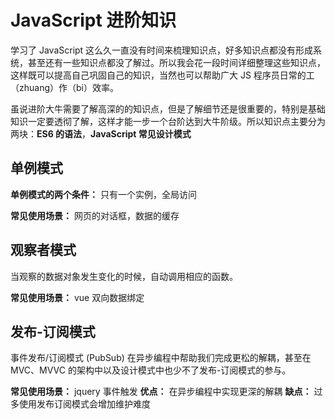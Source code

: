 # JavaScript 进阶知识

学习了 JavaScript 这么久一直没有时间来梳理知识点，好多知识点都没有形成系统，甚至还有一些知识点都没了解过。所以我会花一段时间详细整理这些知识点，这样既可以提高自己巩固自己的知识，当然也可以帮助广大 JS 程序员日常的工（zhuang）作（bi）效率。

虽说进阶大牛需要了解高深的的知识点，但是了解细节还是很重要的，特别是基础知识一定要透彻了解，这样才能一步一个台阶达到大牛阶级。所以知识点主要分为两块：**ES6 的语法**，**JavaScript 常见设计模式**

## 单例模式

**单例模式的两个条件：** 只有一个实例，全局访问

**常见使用场景：** 网页的对话框，数据的缓存

## 观察者模式

当观察的数据对象发生变化的时候，自动调用相应的函数。

**常见使用场景：** vue 双向数据绑定

## 发布-订阅模式

事件发布/订阅模式 (PubSub) 在异步编程中帮助我们完成更松的解耦，甚至在 MVC、MVVC 的架构中以及设计模式中也少不了发布-订阅模式的参与。

**常见使用场景：** jquery 事件触发
**优点：** 在异步编程中实现更深的解耦
**缺点：** 过多使用发布订阅模式会增加维护难度
